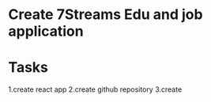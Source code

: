# Create 7Streams Edu and job application

# Tasks

1.create react app
2.create github repository
3.create
